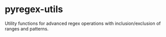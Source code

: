 # pyregex-utils

Utility functions for advanced regex operations with inclusion/exclusion of ranges and patterns.
